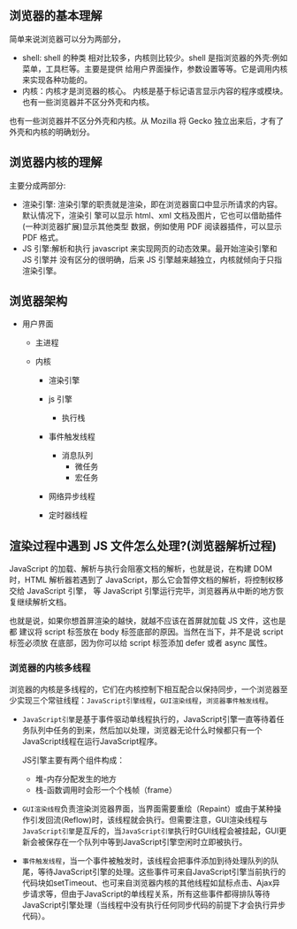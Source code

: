 ## 浏览器的基本理解

简单来说浏览器可以分为两部分，

- shell: shell 的种类 相对比较多，内核则比较少。shell 是指浏览器的外壳:例如菜单，工具栏等。主要是提供 给用户界面操作，参数设置等等。它是调用内核来实现各种功能的。
- 内核：内核才是浏览器的核心。 内核是基于标记语言显示内容的程序或模块。也有一些浏览器并不区分外壳和内核。

也有一些浏览器并不区分外壳和内核。从 Mozilla 将 Gecko 独立出来后，才有了外壳和内核的明确划分。

## 浏览器内核的理解

主要分成两部分:

- 渲染引擎: 渲染引擎的职责就是渲染，即在浏览器窗口中显示所请求的内容。默认情况下，渲染引 擎可以显示 html、xml 文档及图片，它也可以借助插件(一种浏览器扩展)显示其他类型 数据，例如使用 PDF 阅读器插件，可以显示 PDF 格式。
- JS 引擎:解析和执行 javascript 来实现网页的动态效果。最开始渲染引擎和 JS 引擎并 没有区分的很明确，后来 JS 引擎越来越独立，内核就倾向于只指渲染引擎。

## 浏览器架构

+ 用户界面

  + 主进程

  + 内核

    + 渲染引擎
    + js 引擎
      + 执行栈

    + 事件触发线程
      + 消息队列
        + 微任务
        + 宏任务
    + 网络异步线程
    + 定时器线程

## 渲染过程中遇到 JS 文件怎么处理?(浏览器解析过程)

JavaScript 的加载、解析与执行会阻塞文档的解析，也就是说，在构建 DOM 时，HTML 解析器若遇到了 JavaScript，那么它会暂停文档的解析，将控制权移交给 JavaScript 引擎， 等 JavaScript 引擎运行完毕，浏览器再从中断的地方恢复继续解析文档。

也就是说，如果你想首屏渲染的越快，就越不应该在首屏就加载 JS 文件，这也是都 建议将 script 标签放在 body 标签底部的原因。当然在当下，并不是说 script 标签必须放 在底部，因为你可以给 script 标签添加 defer 或者 async 属性。



###  浏览器的内核多线程

浏览器的内核是多线程的，它们在内核控制下相互配合以保持同步，一个浏览器至少实现三个常驻线程：`JavaScript引擎线程`，`GUI渲染线程`，`浏览器事件触发线程`。

+ `JavaScript引擎`是基于事件驱动单线程执行的，JavaScript引擎一直等待着任务队列中任务的到来，然后加以处理，浏览器无论什么时候都只有一个JavaScript线程在运行JavaScript程序。

  JS引擎主要有两个组件构成：

  - 堆-内存分配发生的地方
  - 栈-函数调用时会形一个个栈帧（frame）

+ `GUI渲染线程`负责渲染浏览器界面，当界面需要重绘（Repaint）或由于某种操作引发回流(Reflow)时，该线程就会执行。但需要注意，GUI渲染线程与`JavaScript引擎`是互斥的，当`JavaScript引擎`执行时GUI线程会被挂起，GUI更新会被保存在一个队列中等到JavaScript引擎空闲时立即被执行。

+ `事件触发线程`，当一个事件被触发时，该线程会把事件添加到待处理队列的队尾，等待JavaScript引擎的处理。这些事件可来自JavaScript引擎当前执行的代码块如setTimeout、也可来自浏览器内核的其他线程如鼠标点击、Ajax异步请求等，但由于JavaScript的单线程关系，所有这些事件都得排队等待JavaScript引擎处理（当线程中没有执行任何同步代码的前提下才会执行异步代码）。